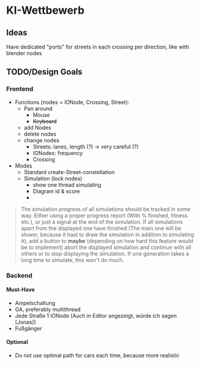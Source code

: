 # KI-Wettbewerb

## Ideas
Have dedicated "ports" for streets in each crossing per direction, like with blender nodes

## TODO/Design Goals

### Frontend
* Functions (nodes = IONode, Crossing, Street):
    * Pan around
        * Mouse
        * ~~Keyboard~~
    * add Nodes
    * delete nodes
    * change nodes
        * Streets: lanes, length (?) -> very careful (?)
        * IONodes: frequency
        * Crossing
* Modes
    * Standard create-Street-constellation
    * Simulation (lock nodes)
        * show one thread simulating
        * Diagram id & score
        * 
> The simulation progress of all simulations should be tracked in some way. Either using a proper progress report (With % finished, fitness etc.), or just a        signal at the end of the simulation. If all simulations apart from the displayed one have finished (The main one will be slower, because it hast to draw the simulation in addition to simulating it), add a button to **maybe** (depending on how hard this feature would be to implement) abort the displayed simulation and continue with all others or to stop displaying the simulation. If one generation takes a long time to simulate, this won't do much.

### Backend
#### Must-Have
* Ampelschaltung
* GA, preferably multithread
* Jede Straße 1 IONode (Auch in Editor angezeigt, würde ich sagen [Jonas])
* Fußgänger

#### Optional
* Do not use optimal path for cars each time, because more realistic 

